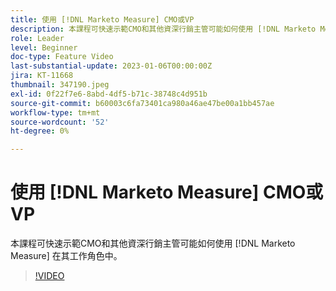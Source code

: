 ```yaml
---
title: 使用 [!DNL Marketo Measure] CMO或VP
description: 本課程可快速示範CMO和其他資深行銷主管可能如何使用 [!DNL Marketo Measure] 在其工作角色中。
role: Leader
level: Beginner
doc-type: Feature Video
last-substantial-update: 2023-01-06T00:00:00Z
jira: KT-11668
thumbnail: 347190.jpeg
exl-id: 0f22f7e6-8abd-4df5-b71c-38748c4d951b
source-git-commit: b60003c6fa73401ca980a46ae47be00a1bb457ae
workflow-type: tm+mt
source-wordcount: '52'
ht-degree: 0%

---
```


# 使用 [!DNL Marketo Measure] CMO或VP

本課程可快速示範CMO和其他資深行銷主管可能如何使用 [!DNL Marketo Measure] 在其工作角色中。

>[!VIDEO](https://video.tv.adobe.com/v/347190/?quality=12&learn=on)

